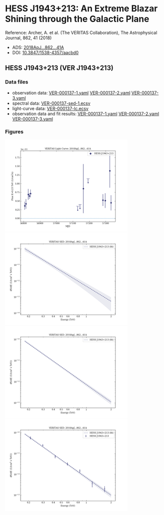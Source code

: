 # HESS J1943+213: An Extreme Blazar Shining through the Galactic Plane

Reference:
Archer, A. et al. (The VERITAS Collaboration), The Astrophysical Journal, 862, 41 (2018)

- ADS: [2018ApJ...862...41A](http://adsabs.harvard.edu/abs/2018ApJ...862...41A)
- DOI: [10.3847/1538-4357/aacbd0](https://doi.org/10.3847/1538-4357/aacbd0)

## HESS J1943+213 (VER J1943+213)
### Data files

- observation data: [VER-000137-1.yaml](VER-000137-1.yaml)  [VER-000137-2.yaml](VER-000137-2.yaml)  [VER-000137-3.yaml](VER-000137-3.yaml)  
- spectral data: [VER-000137-sed-1.ecsv](VER-000137-sed-1.ecsv)  
- light-curve data: [VER-000137-lc.ecsv](VER-000137-lc.ecsv)  
- observation data and fit results: [VER-000137-1.yaml](VER-000137-1.yaml)  [VER-000137-2.yaml](VER-000137-2.yaml)  [VER-000137-3.yaml](VER-000137-3.yaml)  


### Figures

<img src="figures/2018ApJ...862...41A-VER-137-1-lc.png" alt="drawing" width="400"/>
<img src="figures/2018ApJ...862...41A-VER-137-3-sed.png" alt="drawing" width="400"/>
<img src="figures/2018ApJ...862...41A-VER-137-2-sed.png" alt="drawing" width="400"/>
<img src="figures/2018ApJ...862...41A-VER-137-1-sed.png" alt="drawing" width="400"/>


